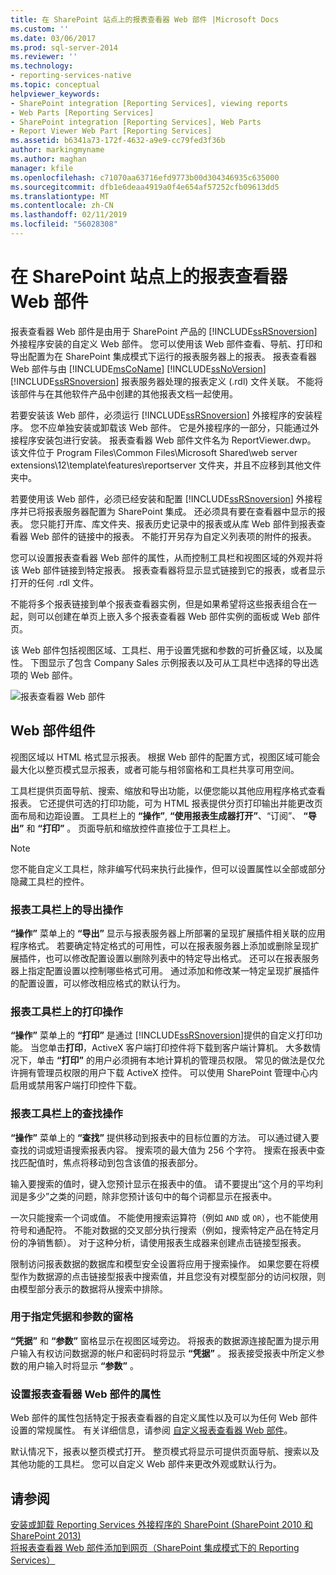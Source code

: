 ```yaml
---
title: 在 SharePoint 站点上的报表查看器 Web 部件 |Microsoft Docs
ms.custom: ''
ms.date: 03/06/2017
ms.prod: sql-server-2014
ms.reviewer: ''
ms.technology:
- reporting-services-native
ms.topic: conceptual
helpviewer_keywords:
- SharePoint integration [Reporting Services], viewing reports
- Web Parts [Reporting Services]
- SharePoint integration [Reporting Services], Web Parts
- Report Viewer Web Part [Reporting Services]
ms.assetid: b6341a73-172f-4632-a9e9-cc79fed3f36b
author: markingmyname
ms.author: maghan
manager: kfile
ms.openlocfilehash: c71070aa63716efd9773b00d304346935c635000
ms.sourcegitcommit: dfb1e6deaa4919a0f4e654af57252cfb09613dd5
ms.translationtype: MT
ms.contentlocale: zh-CN
ms.lasthandoff: 02/11/2019
ms.locfileid: "56028308"
---
```

# <a name="report-viewer-web-part-on-a-sharepoint-site"></a>在 SharePoint 站点上的报表查看器 Web 部件
  报表查看器 Web 部件是由用于 SharePoint 产品的 [!INCLUDE[ssRSnoversion](../includes/ssrsnoversion-md.md)] 外接程序安装的自定义 Web 部件。 您可以使用该 Web 部件查看、导航、打印和导出配置为在 SharePoint 集成模式下运行的报表服务器上的报表。 报表查看器 Web 部件与由 [!INCLUDE[msCoName](../includes/msconame-md.md)] [!INCLUDE[ssNoVersion](../includes/ssnoversion-md.md)] [!INCLUDE[ssRSnoversion](../includes/ssrsnoversion-md.md)] 报表服务器处理的报表定义 (.rdl) 文件关联。 不能将该部件与在其他软件产品中创建的其他报表文档一起使用。  
  
 若要安装该 Web 部件，必须运行 [!INCLUDE[ssRSnoversion](../includes/ssrsnoversion-md.md)] 外接程序的安装程序。 您不应单独安装或卸载该 Web 部件。 它是外接程序的一部分，只能通过外接程序安装包进行安装。 报表查看器 Web 部件文件名为 ReportViewer.dwp。 该文件位于 Program Files\Common Files\Microsoft Shared\web server extensions\12\template\features\reportserver 文件夹，并且不应移到其他文件夹中。  
  
 若要使用该 Web 部件，必须已经安装和配置 [!INCLUDE[ssRSnoversion](../includes/ssrsnoversion-md.md)] 外接程序并已将报表服务器配置为 SharePoint 集成。 还必须具有要在查看器中显示的报表。 您只能打开库、库文件夹、报表历史记录中的报表或从库 Web 部件到报表查看器 Web 部件的链接中的报表。 不能打开另存为自定义列表项的附件的报表。  
  
 您可以设置报表查看器 Web 部件的属性，从而控制工具栏和视图区域的外观并将该 Web 部件链接到特定报表。 报表查看器将显示显式链接到它的报表，或者显示打开的任何 .rdl 文件。  
  
 不能将多个报表链接到单个报表查看器实例，但是如果希望将这些报表组合在一起，则可以创建在单页上嵌入多个报表查看器 Web 部件实例的面板或 Web 部件页。  
  
 该 Web 部件包括视图区域、工具栏、用于设置凭据和参数的可折叠区域，以及属性。 下图显示了包含 Company Sales 示例报表以及可从工具栏中选择的导出选项的 Web 部件。  
  
 ![报表查看器 Web 部件](media/rs-sharepointrvwebpart.gif "报表查看器 Web 部件")  
  
## <a name="web-part-components"></a>Web 部件组件  
 视图区域以 HTML 格式显示报表。 根据 Web 部件的配置方式，视图区域可能会最大化以整页模式显示报表，或者可能与相邻窗格和工具栏共享可用空间。  
  
 工具栏提供页面导航、搜索、缩放和导出功能，以便您能以其他应用程序格式查看报表。 它还提供可选的打印功能，可为 HTML 报表提供分页打印输出并能更改页面布局和边距设置。 工具栏上的 **“操作”**, **“使用报表生成器打开”**、“订阅”、 **“导出”** 和 **“打印”** 。 页面导航和缩放控件直接位于工具栏上。  
  
> [!NOTE]  
>  您不能自定义工具栏，除非编写代码来执行此操作，但可以设置属性以全部或部分隐藏工具栏的控件。  
  
### <a name="export-action-on-the-report-toolbar"></a>报表工具栏上的导出操作  
 **“操作”** 菜单上的 **“导出”** 显示与报表服务器上所部署的呈现扩展插件相关联的应用程序格式。 若要确定特定格式的可用性，可以在报表服务器上添加或删除呈现扩展插件，也可以修改配置设置以删除列表中的特定导出格式。 还可以在报表服务器上指定配置设置以控制哪些格式可用。 通过添加和修改某一特定呈现扩展插件的配置设置，可以修改相应格式的默认行为。  
  
### <a name="print-action-on-the-report-toolbar"></a>报表工具栏上的打印操作  
 **“操作”** 菜单上的 **“打印”** 是通过 [!INCLUDE[ssRSnoversion](../includes/ssrsnoversion-md.md)]提供的自定义打印功能。 当您单击**打印**，ActiveX 客户端打印控件将下载到客户端计算机。 大多数情况下，单击 **“打印”** 的用户必须拥有本地计算机的管理员权限。 常见的做法是仅允许拥有管理员权限的用户下载 ActiveX 控件。 可以使用 SharePoint 管理中心内启用或禁用客户端打印控件下载。  
  
### <a name="find-action-on-the-report-toolbar"></a>报表工具栏上的查找操作  
 **“操作”** 菜单上的 **“查找”** 提供移动到报表中的目标位置的方法。 可以通过键入要查找的词或短语搜索报表内容。 搜索项的最大值为 256 个字符。 搜索在报表中查找匹配值时，焦点将移动到包含该值的报表部分。  
  
 输入要搜索的值时，键入您预计显示在报表中的值。 请不要提出“这个月的平均利润是多少”之类的问题，除非您预计该句中的每个词都显示在报表中。  
  
 一次只能搜索一个词或值。 不能使用搜索运算符（例如 `AND` 或 `OR`），也不能使用符号和通配符。 不能对数据的交叉部分执行搜索（例如，搜索特定产品在特定月份的净销售额）。 对于这种分析，请使用报表生成器来创建点击链接型报表。  
  
 限制访问报表数据的数据库和模型安全设置将应用于搜索操作。 如果您要在将模型作为数据源的点击链接型报表中搜索值，并且您没有对模型部分的访问权限，则由模型部分表示的数据将从搜索中排除。  
  
### <a name="panes-for-specifying-credentials-and-parameters"></a>用于指定凭据和参数的窗格  
 **“凭据”** 和 **“参数”** 窗格显示在视图区域旁边。 将报表的数据源连接配置为提示用户输入有权访问数据源的帐户和密码时将显示 **“凭据”** 。 报表接受报表中所定义参数的用户输入时将显示 **“参数”** 。  
  
### <a name="setting-properties-on-the-report-viewer-web-part"></a>设置报表查看器 Web 部件的属性  
 Web 部件的属性包括特定于报表查看器的自定义属性以及可以为任何 Web 部件设置的常规属性。 有关详细信息，请参阅 [自定义报表查看器 Web 部件](../../2014/reporting-services/customize-the-report-viewer-web-part.md)。  
  
 默认情况下，报表以整页模式打开。 整页模式将显示可提供页面导航、搜索以及其他功能的工具栏。 您可以自定义 Web 部件来更改外观或默认行为。  
  
## <a name="see-also"></a>请参阅  
 [安装或卸载 Reporting Services 外接程序的 SharePoint &#40;SharePoint 2010 和 SharePoint 2013&#41;](install-windows/install-or-uninstall-the-reporting-services-add-in-for-sharepoint.md)   
 [将报表查看器 Web 部件添加到网页（SharePoint 集成模式下的 Reporting Services）](report-server-sharepoint/add-reporting-services-content-types-to-a-sharepoint-library.md)  
  
  
